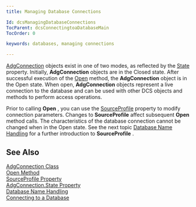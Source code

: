 ```yaml
---
title: Managing Database Connections

Id: dcsManagingDatabaseConnections
TocParent: dcsConnectingtoaDatabaseMain
TocOrder: 0

keywords: databases, managing connections

---
```


[AdgConnection](adg-connection-class.html) objects exist in one of two modes, as reflected by the [State](adg-connection-class-state-property.html) property. Initially, <span> **AdgConnection** </span> objects are in the <span>Closed</span> state. After successful execution of the [ Open](adg-connection-class-open-method.html) method, the **AdgConnection** object is in the <span>Open</span> state. When open, <span> **AdgConnection** </span> objects represent a live connection to the database and can be used with other DCS objects and methods to perform access operations.

Prior to calling <span> **Open** </span>, you can use the [ SourceProfile](adg-connection-class-source-profile-property.html) property to modify connection parameters. Changes to <span> **SourceProfile** </span> affect subsequent <span> **Open** </span> method calls. The characteristics of the database connection cannot be changed when in the Open state. See the next topic [ Database Name Handling](database-name-handling.html) for a further introduction to <span> **SourceProfile** </span>.
## See Also


[AdgConnection Class](adg-connection-class.html)
      <br />
[Open Method](adg-connection-class-open-method.html)
      <br />
[SourceProfile Property](adg-connection-class-source-profile-property.html)
      <br />
[AdgConnection.State Property](adg-connection-class-state-property.html)
      <br />
[Database Name Handling](database-name-handling.html)
      <br />
[Connecting to a Database](connectingtoa-database-main.html)

